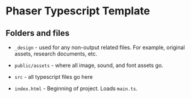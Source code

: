 # Phaser Typescript Template

## Folders and files

- `_design` - used for any non-output related files. For example, original assets, research documents, etc.
- `public/assets` - where all image, sound, and font assets go.
- `src` - all typescript files go here

- `index.html` - Beginning of project. Loads `main.ts`.



